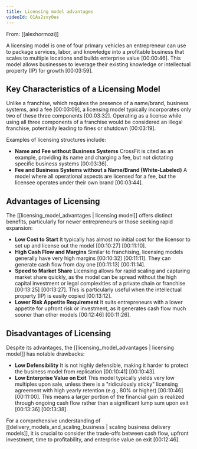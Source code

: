 ```yaml
---
title: Licensing model advantages
videoId: O1As2zxy0es
---
```


From: [[alexhormozi]] <br/> 

A licensing model is one of four primary vehicles an entrepreneur can use to package services, labor, and knowledge into a profitable business that scales to multiple locations and builds enterprise value <a class="yt-timestamp" data-t="00:00:46">[00:00:46]</a>. This model allows businesses to leverage their existing knowledge or intellectual property (IP) for growth <a class="yt-timestamp" data-t="00:03:59">[00:03:59]</a>.

## Key Characteristics of a Licensing Model
Unlike a franchise, which requires the presence of a name/brand, business systems, and a fee <a class="yt-timestamp" data-t="00:03:09">[00:03:09]</a>, a licensing model typically incorporates only two of these three components <a class="yt-timestamp" data-t="00:03:32">[00:03:32]</a>. Operating as a license while using all three components of a franchise would be considered an illegal franchise, potentially leading to fines or shutdown <a class="yt-timestamp" data-t="00:03:19">[00:03:19]</a>.

Examples of licensing structures include:
*   **Name and Fee without Business Systems** CrossFit is cited as an example, providing its name and charging a fee, but not dictating specific business systems <a class="yt-timestamp" data-t="00:03:36">[00:03:36]</a>.
*   **Fee and Business Systems without a Name/Brand (White-Labeled)** A model where all operational aspects are licensed for a fee, but the licensee operates under their own brand <a class="yt-timestamp" data-t="00:03:44">[00:03:44]</a>.

## Advantages of Licensing
The [[licensing_model_advantages | licensing model]] offers distinct benefits, particularly for newer entrepreneurs or those seeking rapid expansion:
*   **Low Cost to Start** It typically has almost no initial cost for the licensor to set up and license out the model <a class="yt-timestamp" data-t="00:10:27">[00:10:27]</a> <a class="yt-timestamp" data-t="00:11:10">[00:11:10]</a>.
*   **High Cash Flow and Margins** Similar to franchising, licensing models generally have very high margins <a class="yt-timestamp" data-t="00:10:32">[00:10:32]</a> <a class="yt-timestamp" data-t="00:11:11">[00:11:11]</a>. They can generate cash flow from day one <a class="yt-timestamp" data-t="00:11:13">[00:11:13]</a> <a class="yt-timestamp" data-t="00:11:14">[00:11:14]</a>.
*   **Speed to Market Share** Licensing allows for rapid scaling and capturing market share quickly, as the model can be spread without the high capital investment or legal complexities of a private chain or franchise <a class="yt-timestamp" data-t="00:13:25">[00:13:25]</a> <a class="yt-timestamp" data-t="00:13:27">[00:13:27]</a>. This is particularly useful when the intellectual property (IP) is easily copied <a class="yt-timestamp" data-t="00:13:12">[00:13:12]</a>.
*   **Lower Risk Appetite Requirement** It suits entrepreneurs with a lower appetite for upfront risk or investment, as it generates cash flow much sooner than other models <a class="yt-timestamp" data-t="00:12:46">[00:12:46]</a> <a class="yt-timestamp" data-t="00:11:26">[00:11:26]</a>.

## Disadvantages of Licensing
Despite its advantages, the [[licensing_model_advantages | licensing model]] has notable drawbacks:
*   **Low Defensibility** It is not highly defensible, making it harder to protect the business model from replication <a class="yt-timestamp" data-t="00:10:41">[00:10:41]</a> <a class="yt-timestamp" data-t="00:10:43">[00:10:43]</a>.
*   **Low Enterprise Value on Exit** This model typically yields very low multiples upon sale, unless there is a "ridiculously sticky" licensing agreement with high yearly retention (e.g., 80% or higher) <a class="yt-timestamp" data-t="00:10:46">[00:10:46]</a> <a class="yt-timestamp" data-t="00:11:00">[00:11:00]</a>. This means a larger portion of the financial gain is realized through ongoing cash flow rather than a significant lump sum upon exit <a class="yt-timestamp" data-t="00:13:36">[00:13:36]</a> <a class="yt-timestamp" data-t="00:13:38">[00:13:38]</a>.

For a comprehensive understanding of [[delivery_models_and_scaling_business | scaling business delivery models]], it is crucial to consider the trade-offs between cash flow, upfront investment, time to profitability, and enterprise value on exit <a class="yt-timestamp" data-t="00:12:46">[00:12:46]</a>.